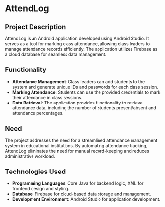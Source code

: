 # AttendLog

## Project Description

AttendLog is an Android application developed using Android Studio. It serves as a tool for marking class attendance, allowing class leaders to manage attendance records efficiently. The application utilizes Firebase as a cloud database for seamless data management.

## Functionality

- **Attendance Management**: Class leaders can add students to the system and generate unique IDs and passwords for each class session.
- **Marking Attendance**: Students can use the provided credentials to mark their attendance in class sessions.
- **Data Retrieval**: The application provides functionality to retrieve attendance data, including the number of students present/absent and attendance percentages.

## Need

The project addresses the need for a streamlined attendance management system in educational institutions. By automating attendance tracking, AttendLog eliminates the need for manual record-keeping and reduces administrative workload.

## Technologies Used

- **Programming Languages**: Core Java for backend logic, XML for frontend design and styling.
- **Database**: Firebase for cloud-based data storage and management.
- **Development Environment**: Android Studio for application development.

